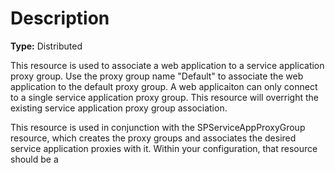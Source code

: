 # Description

**Type:** Distributed

This resource is used to associate a web application to a service application
proxy group. Use the proxy group name "Default" to associate the web
application to the default proxy group. A web applicaiton can only connect to
a single service application proxy group. This resource will overright the
existing service application proxy group association.

This resource is used in conjunction with the SPServiceAppProxyGroup resource,
which creates the proxy groups and associates the desired service application
proxies with it. Within your configuration, that resource should be a
